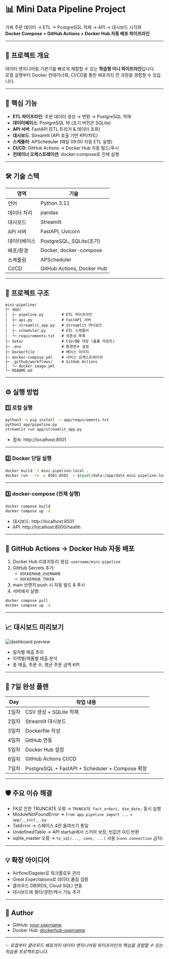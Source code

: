 # 📊 Mini Data Pipeline Project
가짜 주문 데이터 → ETL → PostgreSQL 적재 → API → 대시보드 시각화  
**Docker Compose + GitHub Actions + Docker Hub 자동 배포 파이프라인**

---

## 🚀 프로젝트 개요
데이터 엔지니어링 기본기를 빠르게 체험할 수 있는 **학습형 미니 파이프라인**입니다.  
로컬 실행부터 Docker 컨테이너화, CI/CD를 통한 배포까지 전 과정을 경험할 수 있습니다.

---

## 📌 핵심 기능
- **ETL 파이프라인**: 주문 데이터 생성 → 변환 → PostgreSQL 적재
- **데이터베이스**: PostgreSQL 16 (초기 버전은 SQLite)
- **API 서버**: FastAPI (ETL 트리거 & 데이터 조회)
- **대시보드**: Streamlit (API 호출 기반 KPI/차트)
- **스케줄러**: APScheduler (매일 09:00 자동 ETL 실행)
- **CI/CD**: GitHub Actions → Docker Hub 자동 빌드/푸시
- **컨테이너 오케스트레이션**: docker-compose로 전체 실행

---

## 🛠 기술 스택
| 영역             | 기술 |
|------------------|------|
| 언어             | Python 3.11 |
| 데이터 처리      | pandas |
| 대시보드         | Streamlit |
| API 서버         | FastAPI, Uvicorn |
| 데이터베이스     | PostgreSQL, SQLite(초기) |
| 배포/환경        | Docker, docker-compose |
| 스케줄링         | APScheduler |
| CI/CD            | GitHub Actions, Docker Hub |

---

## 📂 프로젝트 구조
```
mini-pipeline/
├─ app/
│  ├─ pipeline.py        # ETL 파이프라인
│  ├─ api.py             # FastAPI 서버
│  ├─ streamlit_app.py   # Streamlit 대시보드
│  ├─ scheduler.py       # ETL 스케줄러
│  └─ requirements.txt   # 의존성 목록
├─ data/                 # CSV/DB 저장 (볼륨 마운트)
├─ .env                  # 환경변수 설정
├─ Dockerfile            # 베이스 이미지
├─ docker-compose.yml    # 서비스 오케스트레이션
├─ .github/workflows/    # GitHub Actions
│  └─ docker-image.yml
└─ README.md
```

---

## ⚙️ 실행 방법

### 1️⃣ 로컬 실행
```bash
python3 -m pip install -r app/requirements.txt
python3 app/pipeline.py
streamlit run app/streamlit_app.py
```
- 접속: http://localhost:8501

---

### 2️⃣ Docker 단일 실행
```bash
docker build -t mini-pipeline:local .
docker run --rm -p 8501:8501 -v $(pwd)/data:/app/data mini-pipeline:local
```

---

### 3️⃣ docker-compose (전체 실행)
```bash
docker compose build
docker compose up -d
```
- 대시보드: http://localhost:8501  
- API: http://localhost:8000/health  

---

## 🔄 GitHub Actions → Docker Hub 자동 배포
1. Docker Hub 리포지토리 생성: `username/mini-pipeline`  
2. GitHub Secrets 추가:  
   - `DOCKERHUB_USERNAME`  
   - `DOCKERHUB_TOKEN`  
3. main 브랜치 push 시 자동 빌드 & 푸시  
4. 서버에서 실행:
```bash
docker compose pull
docker compose up -d
```

---

## 📈 대시보드 미리보기
![dashboard preview](images/dashboard-preview.png)

- 일자별 매출 추이  
- 지역별/제품별 매출 분석  
- 총 매출, 주문 수, 평균 주문 금액 KPI  

---

## 📅 7일 완성 플랜
| Day | 작업 내용 |
|-----|-----------|
| 1일차 | CSV 생성 + SQLite 적재 |
| 2일차 | Streamlit 대시보드 |
| 3일차 | Dockerfile 작성 |
| 4일차 | GitHub 연동 |
| 5일차 | Docker Hub 설정 |
| 6일차 | GitHub Actions CI/CD |
| 7일차 | PostgreSQL + FastAPI + Scheduler + Compose 확장 |

---

## 🛡️ 주요 이슈 해결
- FK로 인한 TRUNCATE 오류 → `TRUNCATE fact_orders, dim_date;` 동시 실행  
- ModuleNotFoundError → `from app.pipeline import ...` + `app/__init__.py`  
- TabError → 스페이스 4칸 들여쓰기 통일  
- UndefinedTable → API startup에서 스키마 보장, 빈값은 0/[] 반환  
- sqlite_master 오류 → `to_sql(..., conn, ...)` 사용 (`conn.connection` 금지)

---

## 💡 확장 아이디어
- Airflow/Dagster로 워크플로우 관리  
- Great Expectations로 데이터 품질 검증  
- 클라우드 DB(RDS, Cloud SQL) 연동  
- 대시보드에 필터/권한/캐시 기능 추가  

---

## 👤 Author
- GitHub: [your-username](https://github.com/your-username)  
- Docker Hub: [dockerhub-username](https://hub.docker.com/u/dockerhub-username)

---
✨ _로컬부터 클라우드 배포까지 데이터 엔지니어링 파이프라인의 핵심을 경험할 수 있는 학습용 프로젝트입니다._
